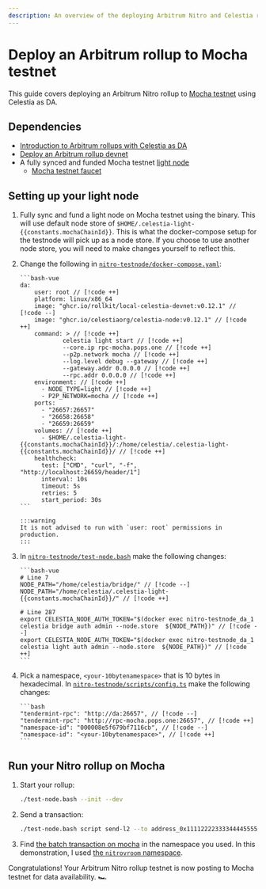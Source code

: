 ```yaml
---
description: An overview of the deploying Arbitrum Nitro and Celestia rollup to Mocha testnet.
---
```


# Deploy an Arbitrum rollup to Mocha testnet

<!-- markdownlint-disable MD033 -->
<script setup>
import constants from '/.vitepress/constants/constants.js'
</script>

This guide covers deploying an Arbitrum Nitro rollup to
[Mocha testnet](../nodes/mocha-testnet.md) using Celestia as DA.

## Dependencies

- [Introduction to Arbitrum rollups with Celestia as DA](./arbitrum-integration.md)
- [Deploy an Arbitrum rollup devnet](./arbitrum-deploy.md)
- A fully synced and funded Mocha testnet [light node](../nodes/light-node.md)
  - [Mocha testnet faucet](../nodes/mocha-testnet#mocha-testnet-faucet)

## Setting up your light node

<!-- markdownlint-disable MD013 -->

1.  Fully sync and fund a light node on Mocha testnet using the binary.
    This will use default node store of `$HOME/.celestia-light-{{constants.mochaChainId}}`.
    This is what the docker-compose setup for the testnode will pick up
    as a node store. If you choose to use another node store, you will need
    to make changes yourself to reflect this.

2.  Change the following in
    [`nitro-testnode/docker-compose.yaml`](https://github.com/celestiaorg/nitro-testnode/blob/e4e5acd36890e650c581188ef746a7b02202583a/docker-compose.yaml#L3-L15):

        ```bash-vue
        da:
            user: root // [!code ++]
            platform: linux/x86_64
            image: "ghcr.io/rollkit/local-celestia-devnet:v0.12.1" // [!code --]
            image: "ghcr.io/celestiaorg/celestia-node:v0.12.1" // [!code ++]
            command: > // [!code ++]
                    celestia light start // [!code ++]
                    --core.ip rpc-mocha.pops.one // [!code ++]
                    --p2p.network mocha // [!code ++]
                    --log.level debug --gateway // [!code ++]
                    --gateway.addr 0.0.0.0 // [!code ++]
                    --rpc.addr 0.0.0.0 // [!code ++]
            environment: // [!code ++]
              - NODE_TYPE=light // [!code ++]
              - P2P_NETWORK=mocha // [!code ++]
            ports:
              - "26657:26657"
              - "26658:26658"
              - "26659:26659"
            volumes: // [!code ++]
              - $HOME/.celestia-light-{{constants.mochaChainId}}/:/home/celestia/.celestia-light-{{constants.mochaChainId}}/ // [!code ++]
            healthcheck:
              test: ["CMD", "curl", "-f", "http://localhost:26659/header/1"]
              interval: 10s
              timeout: 5s
              retries: 5
              start_period: 30s
        ```

        :::warning
        It is not advised to run with `user: root` permissions in production.
        :::

3.  In [`nitro-testnode/test-node.bash`](https://github.com/celestiaorg/nitro-testnode/blob/e4e5acd36890e650c581188ef746a7b02202583a/test-node.bash#L7-L287)
    make the following changes:

        ```bash-vue
        # Line 7
        NODE_PATH="/home/celestia/bridge/" // [!code --]
        NODE_PATH="/home/celestia/.celestia-light-{{constants.mochaChainId}}/" // [!code ++]

        # Line 287
        export CELESTIA_NODE_AUTH_TOKEN="$(docker exec nitro-testnode_da_1 celestia bridge auth admin --node.store  ${NODE_PATH})" // [!code --]
        export CELESTIA_NODE_AUTH_TOKEN="$(docker exec nitro-testnode_da_1 celestia light auth admin --node.store  ${NODE_PATH})" // [!code ++]
        ```

4.  Pick a namespace, `<your-10bytenamespace>` that is 10 bytes in hexadecimal.
    In [`nitro-testnode/scripts/config.ts`](https://github.com/celestiaorg/nitro-testnode/blob/e4e5acd36890e650c581188ef746a7b02202583a/scripts/config.ts#L223-L224)
    make the following changes:

        ```bash
        "tendermint-rpc": "http://da:26657", // [!code --]
        "tendermint-rpc": "http://rpc-mocha.pops.one:26657", // [!code ++]
        "namespace-id": "000008e5f679bf7116cb", // [!code --]
        "namespace-id": "<your-10bytenamespace>", // [!code ++]
        ```

## Run your Nitro rollup on Mocha

1. Start your rollup:

   ```bash
   ./test-node.bash --init --dev
   ```

2. Send a transaction:

   ```bash
   ./test-node.bash script send-l2 --to address_0x1111222233334444555566667777888899990000
   ```

3. Find [the batch transaction on mocha](https://mocha.celenium.io/tx/ab5a97ddcf310417cabd57915d0f15f1071b941b902989e974f4025391c71512)
   in the namespace you used. In this demonstration, I used
   [the `nitrovroom` namespace](https://mocha.celenium.io/namespace/0000000000000000000000000000000000006e6974726f76726f6f6d).

Congratulations! Your Arbitrum Nitro rollup testnet is now posting
to Mocha testnet for data availability. 🏎️

